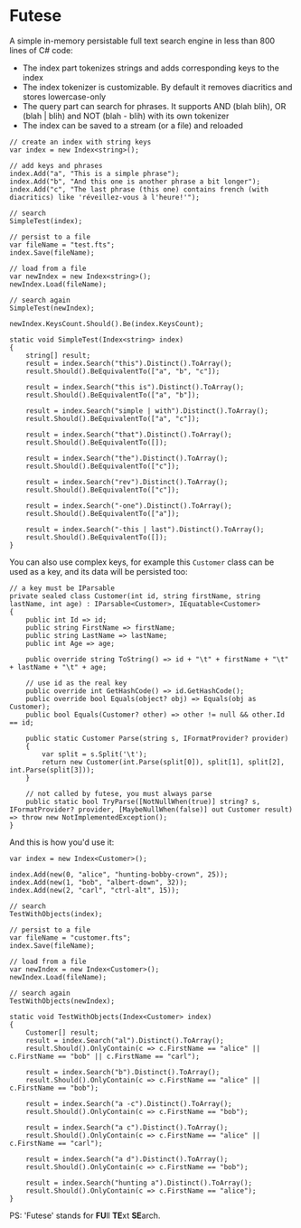 # Futese
A simple in-memory persistable full text search engine in less than 800 lines of C# code:

* The index part tokenizes strings and adds corresponding keys to the index
* The index tokenizer is customizable. By default it removes diacritics and stores lowercase-only
* The query part can search for phrases. It supports AND (blah blih), OR (blah | blih) and NOT (blah - blih) with its own tokenizer
* The index can be saved to a stream (or a file) and reloaded

```
// create an index with string keys
var index = new Index<string>();

// add keys and phrases
index.Add("a", "This is a simple phrase");
index.Add("b", "And this one is another phrase a bit longer");
index.Add("c", "The last phrase (this one) contains french (with diacritics) like 'réveillez-vous à l'heure!'");

// search
SimpleTest(index);

// persist to a file
var fileName = "test.fts";
index.Save(fileName);

// load from a file
var newIndex = new Index<string>();
newIndex.Load(fileName);

// search again
SimpleTest(newIndex);

newIndex.KeysCount.Should().Be(index.KeysCount);
```

```
static void SimpleTest(Index<string> index)
{
    string[] result;
    result = index.Search("this").Distinct().ToArray();
    result.Should().BeEquivalentTo(["a", "b", "c"]);

    result = index.Search("this is").Distinct().ToArray();
    result.Should().BeEquivalentTo(["a", "b"]);

    result = index.Search("simple | with").Distinct().ToArray();
    result.Should().BeEquivalentTo(["a", "c"]);

    result = index.Search("that").Distinct().ToArray();
    result.Should().BeEquivalentTo([]);

    result = index.Search("the").Distinct().ToArray();
    result.Should().BeEquivalentTo(["c"]);

    result = index.Search("rev").Distinct().ToArray();
    result.Should().BeEquivalentTo(["c"]);

    result = index.Search("-one").Distinct().ToArray();
    result.Should().BeEquivalentTo(["a"]);

    result = index.Search("-this | last").Distinct().ToArray();
    result.Should().BeEquivalentTo([]);
}
```
You can also use complex keys, for example this `Customer` class can be used as a key, and its data will be persisted too:

```
// a key must be IParsable
private sealed class Customer(int id, string firstName, string lastName, int age) : IParsable<Customer>, IEquatable<Customer>
{
    public int Id => id;
    public string FirstName => firstName;
    public string LastName => lastName;
    public int Age => age;

    public override string ToString() => id + "\t" + firstName + "\t" + lastName + "\t" + age;

    // use id as the real key
    public override int GetHashCode() => id.GetHashCode();
    public override bool Equals(object? obj) => Equals(obj as Customer);
    public bool Equals(Customer? other) => other != null && other.Id == id;

    public static Customer Parse(string s, IFormatProvider? provider)
    {
        var split = s.Split('\t');
        return new Customer(int.Parse(split[0]), split[1], split[2], int.Parse(split[3]));
    }

    // not called by futese, you must always parse
    public static bool TryParse([NotNullWhen(true)] string? s, IFormatProvider? provider, [MaybeNullWhen(false)] out Customer result) => throw new NotImplementedException();
}
```
And this is how you'd use it:

```
var index = new Index<Customer>();

index.Add(new(0, "alice", "hunting-bobby-crown", 25));
index.Add(new(1, "bob", "albert-down", 32));
index.Add(new(2, "carl", "ctrl-alt", 15));

// search
TestWithObjects(index);

// persist to a file
var fileName = "customer.fts";
index.Save(fileName);

// load from a file
var newIndex = new Index<Customer>();
newIndex.Load(fileName);

// search again
TestWithObjects(newIndex);
```
```
static void TestWithObjects(Index<Customer> index)
{
    Customer[] result;
    result = index.Search("al").Distinct().ToArray();
    result.Should().OnlyContain(c => c.FirstName == "alice" || c.FirstName == "bob" || c.FirstName == "carl");

    result = index.Search("b").Distinct().ToArray();
    result.Should().OnlyContain(c => c.FirstName == "alice" || c.FirstName == "bob");

    result = index.Search("a -c").Distinct().ToArray();
    result.Should().OnlyContain(c => c.FirstName == "bob");

    result = index.Search("a c").Distinct().ToArray();
    result.Should().OnlyContain(c => c.FirstName == "alice" || c.FirstName == "carl");

    result = index.Search("a d").Distinct().ToArray();
    result.Should().OnlyContain(c => c.FirstName == "bob");

    result = index.Search("hunting a").Distinct().ToArray();
    result.Should().OnlyContain(c => c.FirstName == "alice");
}
```


PS: 'Futese' stands for **FU**ll **TE**xt **SE**arch.
